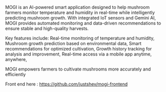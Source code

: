 MOGI is an AI-powered smart application designed to help mushroom farmers monitor temperature and humidity in real-time while intelligently predicting mushroom growth.
With integrated IoT sensors and Gemini AI, MOGI provides automated monitoring and data-driven recommendations to ensure stable and high-quality harvests.

Key features include:
Real-time monitoring of temperature and humidity,
Mushroom growth prediction based on environmental data,
Smart recommendations for optimized cultivation,
Growth history tracking for analysis and improvement,
Real-time access via a mobile app anytime, anywhere,

MOGI empowers farmers to cultivate mushrooms more accurately and  efficiently

Front end here : https://github.com/justshev/mogi-frontend
